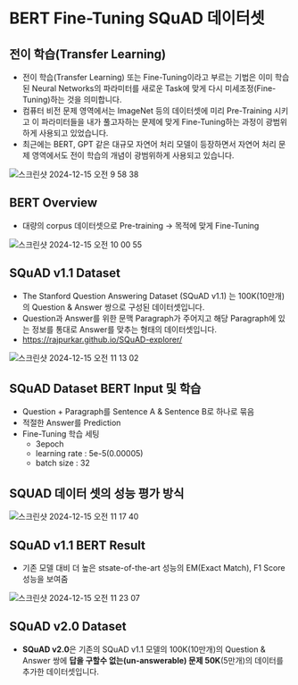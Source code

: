 # BERT Fine-Tuning SQuAD 데이터셋

## 전이 학습(Transfer Learning)

- 전이 학습(Transfer Learning) 또는 Fine-Tuning이라고 부르는 기법은 이미 학습된 Neural Networks의 파라미터를 새로운 Task에 맞게 다시 미세조정(Fine-Tuning)하는 것을 의미합니다.
- 컴퓨터 비전 문제 영역에서는 ImageNet 등의 데이터셋에 미리 Pre-Training 시키고 이 파라미터들을 내가 풀고자하는 문제에 맞게 Fine-Tuning하는 과정이 광범위하게 사용되고 있었습니다.
- 최근에는 BERT, GPT 같은 대규모 자연어 처리 모델이 등장하면서 자연어 처리 문제 영역에서도 전이 학습의 개념이 광범위하게 사용되고 있습니다.

![스크린샷 2024-12-15 오전 9 58 38](https://github.com/user-attachments/assets/4cc03795-ed59-4c76-8529-51952990557c)

## BERT Overview

- 대량의 corpus 데이터셋으로 Pre-training -> 목적에 맞게 Fine-Tuning

![스크린샷 2024-12-15 오전 10 00 55](https://github.com/user-attachments/assets/e88c8b89-6288-46b7-9fca-46310c5881ec)

## SQuAD v1.1 Dataset

- The Stanford Question Answering Dataset (SQuAD v1.1) 는 100K(10만개)의 Question & Answer 쌍으로 구성된 데이터셋입니다.
- Question과 Answer를 위한 문맥 Paragraph가 주어지고 해당 Paragraph에 있는 정보를 통대로 Answer를 맞추는 형태의 데이터셋입니다.
- https://rajpurkar.github.io/SQuAD-explorer/

![스크린샷 2024-12-15 오전 11 13 02](https://github.com/user-attachments/assets/932def71-3eb3-4b91-a2b0-50929021141b)

## SQuAD Dataset BERT Input 및 학습

- Question + Paragraph를 Sentence A & Sentence B로 하나로 묶음
- 적절한 Answer를 Prediction
- Fine-Tuning 학습 세팅
  - 3epoch
  - learning rate : 5e-5(0.00005)
  - batch size : 32

## SQUAD 데이터 셋의 성능 평가 방식

![스크린샷 2024-12-15 오전 11 17 40](https://github.com/user-attachments/assets/579847a5-48cb-4f39-822e-dfd0564019de)


## SQuAD v1.1 BERT Result

- 기존 모델 대비 더 높은 stsate-of-the-art 성능의 EM(Exact Match), F1 Score 성능을 보여줌

![스크린샷 2024-12-15 오전 11 23 07](https://github.com/user-attachments/assets/4c62213a-fc5e-400a-8349-f7e13c8ffb92)


## SQuAD v2.0 Dataset

- <b>SQuAD v2.0</b>은 기존의 SQuAD v1.1 모델의 100K(10만개)의 Question & Answer 쌍에 <b>답을 구할수 없는(un-answerable) 문제 50K</b>(5만개)의 데이터를 추가한 데이터셋입니다.


